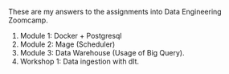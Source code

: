 These are my answers to the assignments into Data Engineering Zoomcamp. 
1. Module 1: Docker + Postgresql
2. Module 2: Mage (Scheduler)
3. Module 3: Data Warehouse (Usage of Big Query).
4. Workshop 1: Data ingestion with dlt.